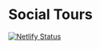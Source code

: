 # Social Tours
[![Netlify Status](https://api.netlify.com/api/v1/badges/a6568430-f2aa-465f-a36b-85973d3ed987/deploy-status)](https://app.netlify.com/sites/socialtours/deploys)

